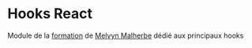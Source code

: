 # Hooks React

Module de la [formation](https://school.codelynx.dev) de [Melvyn Malherbe](https://melvynx.com) dédié aux principaux hooks

